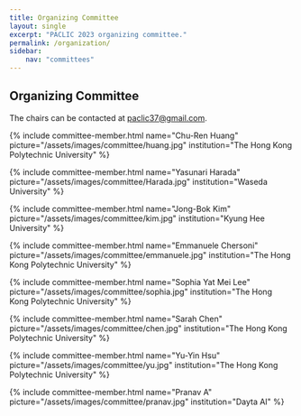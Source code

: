 ```yaml
---
title: Organizing Committee
layout: single
excerpt: "PACLIC 2023 organizing committee."
permalink: /organization/
sidebar: 
    nav: "committees"
---
```


<h2>Organizing Committee</h2>

The chairs can be contacted at [paclic37@gmail.com](mailto:paclic37@gmail.com).

{% include committee-member.html
   name="Chu-Ren Huang"
   picture="/assets/images/committee/huang.jpg"
   institution="The Hong Kong Polytechnic University"
%}

{% include committee-member.html
   name="Yasunari Harada"
   picture="/assets/images/committee/Harada.jpg"
   institution="Waseda University"
%}

{% include committee-member.html
   name="Jong-Bok Kim"
   picture="/assets/images/committee/kim.jpg"
   institution="Kyung Hee University"
%}

{% include committee-member.html
   name="Emmanuele Chersoni"
   picture="/assets/images/committee/emmanuele.jpg"
   institution="The Hong Kong Polytechnic University"
%}


{% include committee-member.html
   name="Sophia Yat Mei Lee"
   picture="/assets/images/committee/sophia.jpg"
   institution="The Hong Kong Polytechnic University"
%}

{% include committee-member.html
   name="Sarah Chen"
   picture="/assets/images/committee/chen.jpg"
   institution="The Hong Kong Polytechnic University"
%}

{% include committee-member.html
   name="Yu-Yin Hsu"
   picture="/assets/images/committee/yu.jpg"
   institution="The Hong Kong Polytechnic University"
%}

{% include committee-member.html
   name="Pranav A"
   picture="/assets/images/committee/pranav.jpg"
   institution="Dayta AI"
%}